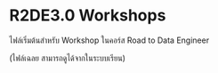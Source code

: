 # R2DE3.0 Workshops

ไฟล์เริ่มต้นสำหรับ Workshop ในคอร์ส Road to Data Engineer

(ไฟล์เฉลย สามารถดูได้จากในระบบเรียน)
